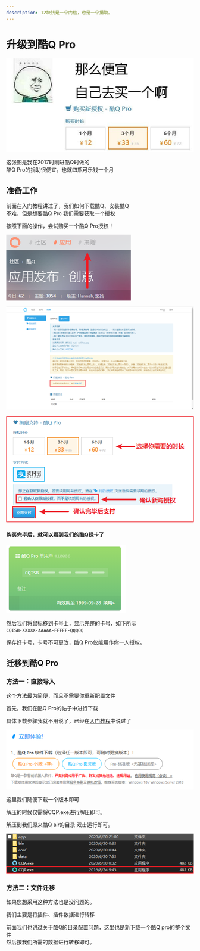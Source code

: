 ```yaml
---
description: 12块钱是一个门槛，也是一个捐助。
---
```


# 升级到酷Q Pro

![&#x4E00;&#x5F20;&#x56FE;](../../.gitbook/assets/iww63m6-v-719grb78-g9g.jpg)

 这张图是我在2017时刚进酷Q时做的  
酷Q Pro的捐助很便宜，也就四瓶可乐钱一个月

## 准备工作

 前面在入门教程讲过了，我们如何下载酷Q、安装酷Q  
不难，但是想要酷Q Pro 我们需要获取一个授权

 按照下面的操作，尝试购买一个酷Q Pro授权！

![&#x8FDB;&#x5165;&#x6350;&#x52A9;&#x9875;&#x9762;](../../.gitbook/assets/image%20%2841%29.png)

![&#x7ED1;&#x5B9A;&#x624B;&#x673A;](../../.gitbook/assets/image%20%2840%29.png)

![&#x8D2D;&#x4E70;&#x6388;&#x6743;](../../.gitbook/assets/image%20%2839%29.png)

####  购买完毕后，就可以看到我们的酷Q绿卡了 

![&#x6388;&#x6743;&#x9875;&#x9762;&#x5361;](../../.gitbook/assets/image%20%2838%29.png)

然后我们将鼠标移到卡号上，显示完整的卡号，如下所示  
`CQISB-XXXXX-AAAAA-FFFFF-QQQQQ`

保存好卡号，卡号不可更改，酷Q Pro仅能用作你一人授权。  


## 迁移到酷Q Pro

### 方法一：直接导入

 这个方法最为简便，而且不需要你重新配置文件

 首先，我们在酷Q Pro的帖子中进行下载

 具体下载步骤我就不用说了，已经在[入门教程](../im-noob.md)中说过了

![](../../.gitbook/assets/image%20%2845%29.png)

 这里我们随便下载一个版本即可

  解压的时候仅需将CQP.exe进行解压即可。

 解压到我们原来酷Q air的目录 双击运行即可。

![](../../.gitbook/assets/image%20%2843%29.png)

### 方法二：文件迁移

 如果您想采用这种方法也是没问题的。

 我们主要是将插件、插件数据进行转移

 前面我们也讲过关于酷Q的目录配置问题，这里也是新下载一个酷Q pro的整个文件  
然后按我们所需的数据进行转移即可。

